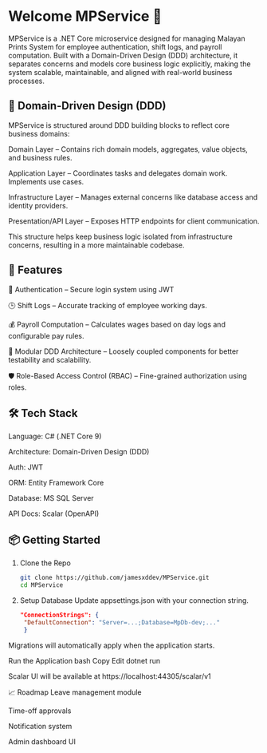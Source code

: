 # Welcome MPService 👋 
MPService is a .NET Core microservice designed for managing Malayan Prints System for employee authentication, shift logs, and payroll computation. Built with a Domain-Driven Design (DDD) architecture, it separates concerns and models core business logic explicitly, making the system scalable, maintainable, and aligned with real-world business processes.

## 🧭 Domain-Driven Design (DDD)

MPService is structured around DDD building blocks to reflect core business domains:

Domain Layer – Contains rich domain models, aggregates, value objects, and business rules.

Application Layer – Coordinates tasks and delegates domain work. Implements use cases.

Infrastructure Layer – Manages external concerns like database access and identity providers.

Presentation/API Layer – Exposes HTTP endpoints for client communication.

This structure helps keep business logic isolated from infrastructure concerns, resulting in a more maintainable codebase.


## 🚀 Features
🔐 Authentication – Secure login system using JWT

🕒 Shift Logs – Accurate tracking of employee working days.

💰 Payroll Computation – Calculates wages based on day logs and configurable pay rules.

🧩 Modular DDD Architecture – Loosely coupled components for better testability and scalability.

🛡️ Role-Based Access Control (RBAC) – Fine-grained authorization using roles.

## 🛠️ Tech Stack

Language: C# (.NET Core 9)

Architecture: Domain-Driven Design (DDD)

Auth: JWT

ORM: Entity Framework Core

Database: MS SQL Server

API Docs: Scalar (OpenAPI)

## 📦 Getting Started

1. Clone the Repo
   ```bash
   git clone https://github.com/jamesxddev/MPService.git
   cd MPService
   ```

2. Setup Database
Update appsettings.json with your connection string.
   ```json
   "ConnectionStrings": {
    "DefaultConnection": "Server=...;Database=MpDb-dev;..."
    }
   ```

Migrations will automatically apply when the application starts.

Run the Application
bash
Copy
Edit
dotnet run


Scalar UI will be available at https://localhost:44305/scalar/v1

📈 Roadmap
 Leave management module

 Time-off approvals

 Notification system

 Admin dashboard UI

